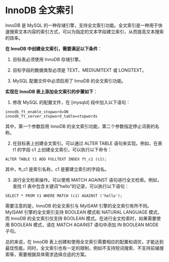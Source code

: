 # InnoDB 全文索引

InnoDB 是 MySQL 的一种存储引擎，支持全文索引功能。全文索引是一种用于快速搜索文本内容的索引方式，可以为指定的文本字段建立索引，从而提高文本搜索的效率。

**在 InnoDB 中创建全文索引，需要满足以下条件**：

1. 目标表必须使用 InnoDB 存储引擎。

2. 目标字段的数据类型必须是 TEXT、MEDIUMTEXT 或 LONGTEXT。

3. MySQL 配置文件中必须启用了 InnoDB 的全文索引功能。

**实现在 InnoDB 表上添加全文索引的步骤如下**：

1. 修改 MySQL 的配置文件，在 [mysqld] 段中加入以下语句：
```
innodb_ft_enable_stopword=ON
innodb_ft_server_stopword_table=stopwords
```
其中，第一个参数启用 InnoDB 的全文索引功能，第二个参数指定停止词表的名称。

2. 在目标表上创建全文索引。可以通过 ALTER TABLE 语句来实现。例如，在表 t1 的字段 c1 上创建全文索引，可以执行以下命令：
```
ALTER TABLE t1 ADD FULLTEXT INDEX ft_c1 (c1);
```
其中，ft_c1 是索引名称，c1 是要建立索引的字段名。

3. 进行全文检索操作。可以使用 MATCH AGAINST 语句进行全文检索。例如，查找 t1 表中包含关键词“hello”的记录，可以执行以下语句：
```
SELECT * FROM t1 WHERE MATCH (c1) AGAINST ('hello');
```

需要注意的是，InnoDB 的全文索引与 MyISAM 引擎的全文索引有所不同。MyISAM 引擎的全文索引支持 BOOLEAN 模式和 NATURAL LANGUAGE 模式，而 InnoDB 的全文索引仅支持 BOOLEAN 模式。在进行全文检索时，如果需要使用 BOOLEAN 模式，请在 MATCH AGAINST 语句中添加 IN BOOLEAN MODE 子句。

总的来说，在 InnoDB 表上创建和使用全文索引需要相应的配置和调优，才能达到最佳性能。同时，全文索引也有一定的限制，例如不支持短词搜索、不支持前缀搜索等，需要根据具体需求选择合适的方案。
